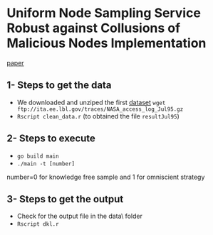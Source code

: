 # Uniform Node Sampling Service Robust against Collusions of Malicious Nodes Implementation

[paper](https://hal.science/hal-00804430/document)

## 1- Steps to get the data
* We downloaded and unziped the first [dataset](https://ita.ee.lbl.gov/html/contrib/NASA-HTTP.html)
 `wget ftp://ita.ee.lbl.gov/traces/NASA_access_log_Jul95.gz`
* `Rscript clean_data.r` (to obtained the file `resultJul95`)

## 2- Steps to execute
* `go build main`
* `./main -t [number]`

number=0 for knowledge free sample and 1 for omniscient strategy

## 3- Steps to get the output
* Check for the output file in the data\ folder
* `Rscript dkl.r`